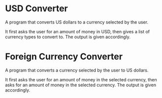 # USD Converter 
A program that converts US dollars to a currency selected by the user. 

It first asks the user for an amount of money in USD, then gives a list of currency types to convert to. 
The output is given accordingly. 

# Foreign Currency Converter 
A program that converts a currency selected by the user to US dollars. 

It first asks the user for an amount of money in the selected currency, then asks for an amount of money in the selected currency. 
The output is given accordingly. 